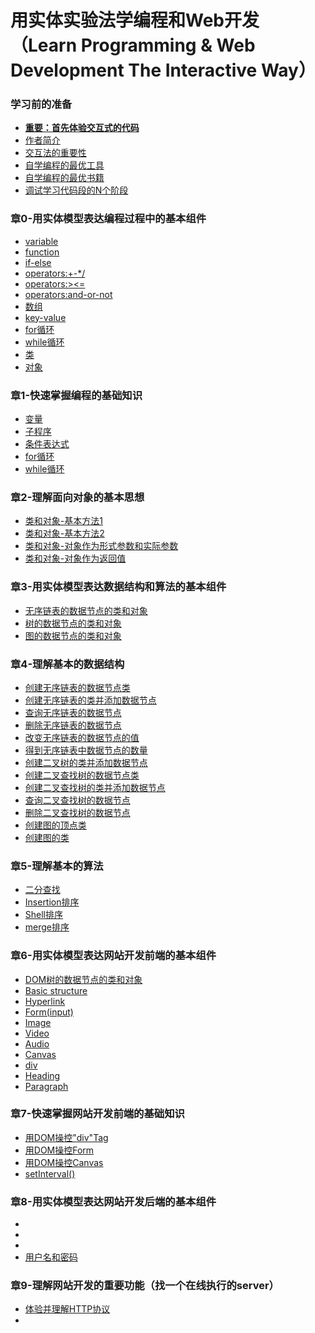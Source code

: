 # 用实体实验法学编程和Web开发（Learn Programming & Web Development The Interactive Way）

### 学习前的准备

- [**重要：首先体验交互式的代码**]()
- [作者简介](/chapters/章00-学习前的准备/作者简介.md)
- [交互法的重要性]()
- [自学编程的最优工具](/chapters/章00-学习前的准备/自学编程的最优工具.md)
- [自学编程的最优书籍](/chapters/章00-学习前的准备/自学编程的最优书籍.md)
- [调试学习代码段的N个阶段](/chapters/章00-学习前的准备/调试学习代码段的N个阶段.md)

### 章0-用实体模型表达编程过程中的基本组件

- [variable](/chapters/章0-用实体模型表达编程过程中的基本组件/variable.md)
- [function](/chapters/章0-用实体模型表达编程过程中的基本组件/function.md)
- [if-else](/chapters/章0-用实体模型表达编程过程中的基本组件/if-else.md)
- [operators:+-*/](/chapters/章0-用实体模型表达编程过程中的基本组件/operators:+-*/.md)
- [operators:><=](/chapters/章0-用实体模型表达编程过程中的基本组件/operators:><=.md)
- [operators:and-or-not](/chapters/章0-用实体模型表达编程过程中的基本组件/operators:and-or-not.md)
- [数组](/chapters/章0-用实体模型表达编程过程中的基本组件/数组.md)
- [key-value](/chapters/章0-用实体模型表达编程过程中的基本组件/key-value.md)
- [for循环](/chapters/章0-用实体模型表达编程过程中的基本组件/for循环.md)
- [while循环](/chapters/章0-用实体模型表达编程过程中的基本组件/while循环.md)
- [类](/chapters/章0-用实体模型表达编程过程中的基本组件/类.md)
- [对象](/chapters/章0-用实体模型表达编程过程中的基本组件/对象.md)

### 章1-快速掌握编程的基础知识

- [变量](/chapters/章1-快速掌握编程的基础知识/变量.md)
- [子程序](/chapters/章1-快速掌握编程的基础知识/子程序.md)
- [条件表达式](/chapters/章1-快速掌握编程的基础知识/条件表达式.md)
- [for循环](/chapters/章1-快速掌握编程的基础知识/for循环.md)
- [while循环](/chapters/章1-快速掌握编程的基础知识/while循环.md)

### 章2-理解面向对象的基本思想

- [类和对象-基本方法1](/chapters/章2-理解面向对象的基本思想/类和对象-基本方法1.md)
- [类和对象-基本方法2](/chapters/章2-理解面向对象的基本思想/类和对象-基本方法2.md)
- [类和对象-对象作为形式参数和实际参数](/chapters/章2-理解面向对象的基本思想/类和对象-对象作为形式参数和实际参数.md)
- [类和对象-对象作为返回值](/chapters/章2-理解面向对象的基本思想/类和对象-对象作为返回值.md)

### 章3-用实体模型表达数据结构和算法的基本组件

- [无序链表的数据节点的类和对象](/chapters/章3-用实体模型表达数据结构和算法的基本组件/无序链表的数据节点的类和对象.md)
- [树的数据节点的类和对象](/chapters/章3-用实体模型表达数据结构和算法的基本组件/树的数据节点的类和对象.md)
- [图的数据节点的类和对象](/chapters/章3-用实体模型表达数据结构和算法的基本组件/图的数据节点的类和对象.md)

### 章4-理解基本的数据结构

- [创建无序链表的数据节点类](/chapters/章4-理解基本的数据结构/创建无序链表的数据节点类.md)
- [创建无序链表的类并添加数据节点](/chapters/章4-理解基本的数据结构/创建无序链表的类并添加数据节点.md)
- [查询无序链表的数据节点](/chapters/章4-理解基本的数据结构/查询无序链表的数据节点.md)
- [删除无序链表的数据节点](/chapters/章4-理解基本的数据结构/删除无序链表的数据节点.md)
- [改变无序链表的数据节点的值](/chapters/章4-理解基本的数据结构/改变无序链表的数据节点的值.md)
- [得到无序链表中数据节点的数量](/chapters/章4-理解基本的数据结构/得到无序链表中数据节点的数量.md)
- [创建二叉树的类并添加数据节点](/chapters/章4-理解基本的数据结构/创建二叉树的类并添加数据节点.md)
- [创建二叉查找树的数据节点类](/chapters/章4-理解基本的数据结构/创建二叉查找树的数据节点类.md)
- [创建二叉查找树的类并添加数据节点](/chapters/章4-理解基本的数据结构/创建二叉查找树的类并添加数据节点.md)
- [查询二叉查找树的数据节点](/chapters/章4-理解基本的数据结构/查询二叉查找树的数据节点.md)
- [删除二叉查找树的数据节点](/chapters/章4-理解基本的数据结构/删除二叉查找树的数据节点.md)
- [创建图的顶点类](/chapters/章4-理解基本的数据结构/创建图的顶点类.md)
- [创建图的类](/chapters/章4-理解基本的数据结构/创建图的类.md)

### 章5-理解基本的算法

- [二分查找](/chapters/章5-理解基本的算法/二分查找.md)
- [Insertion排序](/chapters/章5-理解基本的算法/Insertion排序.md)
- [Shell排序](/chapters/章5-理解基本的算法/Shell排序.md)
- [merge排序](/chapters/章5-理解基本的算法/merge排序.md)

### 章6-用实体模型表达网站开发前端的基本组件

- [DOM树的数据节点的类和对象](/chapters/章6-用实体模型表达网站开发前端的基本组件/DOM树的数据节点的类和对象.md)
- [Basic structure](/chapters/章6-用实体模型表达网站开发前端的基本组件/Basic-structure.md)
- [Hyperlink](/chapters/章6-用实体模型表达网站开发前端的基本组件/Hyperlink.md)
- [Form(input)](/chapters/章6-用实体模型表达网站开发前端的基本组件/Form(input).md)
- [Image](/chapters/章6-用实体模型表达网站开发前端的基本组件/Image.md)
- [Video](/chapters/章6-用实体模型表达网站开发前端的基本组件/Video.md)
- [Audio](/chapters/章6-用实体模型表达网站开发前端的基本组件/Audio.md)
- [Canvas](/chapters/章6-用实体模型表达网站开发前端的基本组件/Canvas.md)
- [div](/chapters/章6-用实体模型表达网站开发前端的基本组件/div.md)
- [Heading](/chapters/章6-用实体模型表达网站开发前端的基本组件/Heading.md)
- [Paragraph](/chapters/章6-用实体模型表达网站开发前端的基本组件/Paragraph.md)


### 章7-快速掌握网站开发前端的基础知识

- [用DOM操控"div"Tag](/chapters/章7-快速掌握网站开发前端的基础知识/用DOM操控"div"Tag.md)
- [用DOM操控Form](/chapters/章7-快速掌握网站开发前端的基础知识/用DOM操控Form.md)
- [用DOM操控Canvas](/chapters/章7-快速掌握网站开发前端的基础知识/用DOM操控Canvas.md)
- [setInterval()](/chapters/章7-快速掌握网站开发前端的基础知识/setInterval().md)

### 章8-用实体模型表达网站开发后端的基本组件

- [](/chapters/章8-用实体模型表达网站开发后端的基本组件/.md)
- [](/chapters/章8-用实体模型表达网站开发后端的基本组件/.md)
- [](/chapters/章8-用实体模型表达网站开发后端的基本组件/.md)
- [用户名和密码](/chapters/章8-用实体模型表达网站开发后端的基本组件/用户名和密码.md)

### 章9-理解网站开发的重要功能（找一个在线执行的server）

- [体验并理解HTTP协议](/chapters/章9-理解网站开发的重要功能/体验并理解HTTP协议.md)
- [](/chapters/章9-理解网站开发的重要功能/.md)